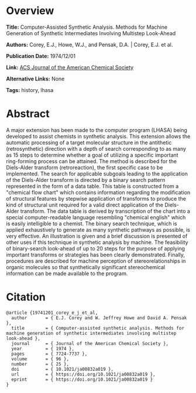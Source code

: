 # Overview
**Title:**
Computer-Assisted Synthetic Analysis. Methods for Machine Generation of Synthetic Intermediates Involving Multistep Look-Ahead

**Authors:**
Corey, E.J., Howe, W.J., and Pensak, D.A. |
Corey, E.J. et al.

**Publication Date:**
1974/12/01

**Link:**
[ACS Journal of the American Chemical Society](https://pubs.acs.org/doi/10.1021/ja00832a019)

**Alternative Links:**
None

**Tags:**
history, lhasa


# Abstract
A major extension has been made to the computer program (LHASA) being developed to assist chemists in synthetic analysis.
This extension allows the automatic processing of a target molecular structure in the antithetic (retrosynthetic) direction with a depth of search corresponding to as many as 15 steps to determine whether a goal of utilizing a specific important ring-forming process can be attained.
The method is described for the Diels-Alder transform (retroreaction), the first specific case to be implemented.
The search for applicable subgoals leading to the application of the Diels-Alder transform is directed by a binary search pattern represented in the form of a data table.
This table is constructed from a "chemical flow chart" which contains information regarding the modification of structural features by stepwise application of transforms to produce the kind of structural unit required for a valid direct application of the Diels-Alder transform.
The data table is derived by transcription of the chart into a special computer-readable language resembling "chemical english" which is easily intelligible to a chemist.
The binary search technique, which is applied exhaustively to generate as many synthetic pathways as possible, is very effective.
An illustration is given and a brief discussion is presented of other uses if this technique in synthetic analysis by machine.
The feasibility of binary-search look-ahead of up to 20 steps for the purpose of applying important transforms or strategies has been clearly demonstrated.
Finally, procedures are described for machine perception of stereorelationships in organic molecules so that synthetically significant stereochemical information can be made available to the program.


# Citation
```
@article {19741201_corey_e_j_et_al,
  author       = { E.J. Corey and W. Jeffrey Howe and David A. Pensak },
  title        = { Computer-assisted synthetic analysis. Methods for machine generation of synthetic intermediates involving multistep look-ahead },
  journal      = { Journal of the American Chemical Society },
  year         = { 1974 },
  pages        = { 7724-7737 },
  volume       = { 96 },
  number       = { 25 },
  doi          = { 10.1021/ja00832a019 },
  url          = { https://doi.org/10.1021/ja00832a019 },
  eprint       = { https://doi.org/10.1021/ja00832a019 }
}
```
